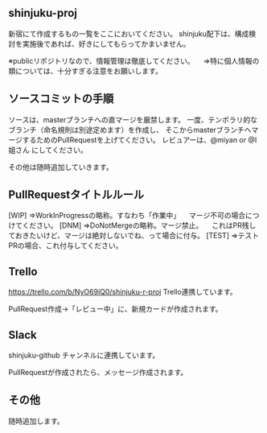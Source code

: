 ## shinjuku-proj
新宿にて作成するもの一覧をここにおいてください。
shinjuku配下は、構成検討を実施後であれば、好きにしてもらってかまいません。

※publicリポジトリなので、情報管理は徹底してください。
　⇒特に個人情報の類については、十分すぎる注意をお願いします。
 
## ソースコミットの手順
ソースは、masterブランチへの直マージを厳禁します。
一度、テンポラリ的なブランチ（命名規則は別途定めます）を作成し、
そこからmasterブランチへマージするためのPullRequestを上げてください。
レビュアーは、@miyan or @I姐さん にしてください。

その他は随時追加していきます。

## PullRequestタイトルルール
[WIP]
⇒WorkInProgressの略称。すなわち「作業中」
　マージ不可の場合につけてください。
[DNM]
⇒DoNotMergeの略称。マージ禁止。
　これはPR残しておきたいけど、マージは絶対しないでね、って場合に付与。
[TEST]
⇒テストPRの場合、これ付与してください。


## Trello
https://trello.com/b/NyO69iQ0/shinjuku-r-proj
Trello連携しています。

PullRequest作成→「レビュー中」に、新規カードが作成されます。

## Slack
shinjuku-github
チャンネルに連携しています。

PullRequestが作成されたら、メッセージ作成されます。

## その他
随時追加します。
